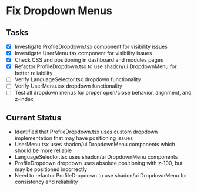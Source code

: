 # Fix Dropdown Menus

## Tasks
- [x] Investigate ProfileDropdown.tsx component for visibility issues
- [x] Investigate UserMenu.tsx component for visibility issues
- [x] Check CSS and positioning in dashboard and modules pages
- [x] Refactor ProfileDropdown.tsx to use shadcn/ui DropdownMenu for better reliability
- [ ] Verify LanguageSelector.tsx dropdown functionality
- [ ] Verify UserMenu.tsx dropdown functionality
- [ ] Test all dropdown menus for proper open/close behavior, alignment, and z-index

## Current Status
- Identified that ProfileDropdown.tsx uses custom dropdown implementation that may have positioning issues
- UserMenu.tsx uses shadcn/ui DropdownMenu components which should be more reliable
- LanguageSelector.tsx uses shadcn/ui DropdownMenu components
- ProfileDropdown dropdown uses absolute positioning with z-100, but may be positioned incorrectly
- Need to refactor ProfileDropdown to use shadcn/ui DropdownMenu for consistency and reliability
